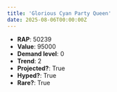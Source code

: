 ```yaml
---
title: 'Glorious Cyan Party Queen'
date: 2025-08-06T00:00:00Z
---
```

- **RAP**: 50239
- **Value**: 95000
- **Demand level**: 0
- **Trend**: 2
- **Projected?**: True
- **Hyped?**: True
- **Rare?**: True
